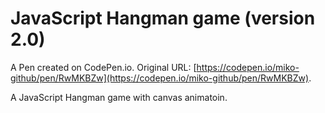 # JavaScript Hangman game (version 2.0)

A Pen created on CodePen.io. Original URL: [https://codepen.io/miko-github/pen/RwMKBZw](https://codepen.io/miko-github/pen/RwMKBZw).

A JavaScript Hangman game with canvas animatoin.